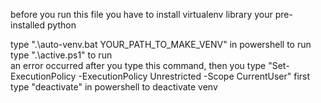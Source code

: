 
before you run this file you have to install virtualenv library your pre-installed python

type ".\auto-venv.bat YOUR_PATH_TO_MAKE_VENV" in powershell to run</br>
type ".\active.ps1" to run</br>
an error occurred after you type this command, then you type "Set-ExecutionPolicy -ExecutionPolicy Unrestricted -Scope CurrentUser" first</br>
type "deactivate" in powershell to deactivate venv